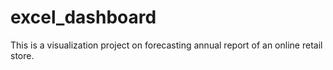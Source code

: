 # excel_dashboard
This is a visualization project on forecasting annual report of an online retail store.
